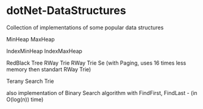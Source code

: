 # dotNet-DataStructures

Collection of implementations of some popular data structures

MinHeap
MaxHeap

IndexMinHeap
IndexMaxHeap

RedBlack Tree
RWay Trie
RWay Trie Se (with Paging, uses 16 times less memory then standart RWay Trie)

Terany Search Trie

also
implementation of Binary Search algorithm with FindFirst, FindLast - (in O(log(n)) time)
